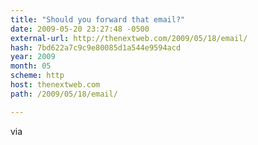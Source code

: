 ```yaml
---
title: "Should you forward that email?"
date: 2009-05-20 23:27:48 -0500
external-url: http://thenextweb.com/2009/05/18/email/
hash: 7bd622a7c9c9e80085d1a544e9594acd
year: 2009
month: 05
scheme: http
host: thenextweb.com
path: /2009/05/18/email/

---
```




via


  

